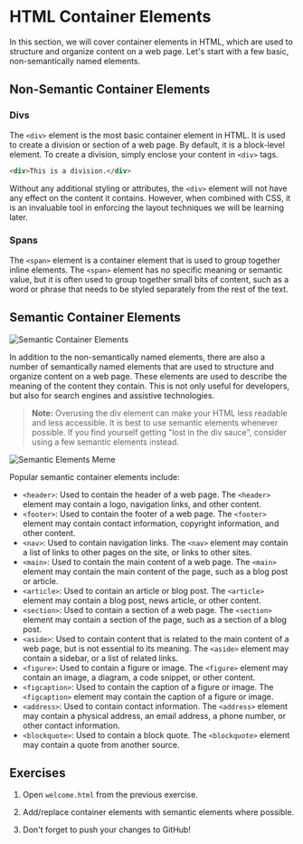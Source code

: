 # HTML Container Elements

In this section, we will cover container elements in HTML, which are used to structure and organize content on a web page. Let's start with a few basic, non-semantically named elements.

## Non-Semantic Container Elements

### Divs

The `<div>` element is the most basic container element in HTML. It is used to create a division or section of a web page. By default, it is a block-level element. To create a division, simply enclose your content in `<div>` tags.

~~~html
<div>This is a division.</div>
~~~

Without any additional styling or attributes, the `<div>` element will not have any effect on the content it contains. However, when combined with CSS, it is an invaluable tool in enforcing the layout techniques we will be learning later.

### Spans

The `<span>` element is a container element that is used to group together inline elements. The `<span>` element has no specific meaning or semantic value, but it is often used to group together small bits of content, such as a word or phrase that needs to be styled separately from the rest of the text.

## Semantic Container Elements

![Semantic Container Elements](https://firebasestorage.googleapis.com/v0/b/codeup-curriculum.appspot.com/o/semantic-html.png?alt=media&token=32ce70cc-36e4-41ee-8817-c7fa62804aa2)

In addition to the non-semantically named elements, there are also a number of semantically named elements that are used to structure and organize content on a web page. These elements are used to describe the meaning of the content they contain. This is not only useful for developers, but also for search engines and assistive technologies.

> **Note:** Overusing the div element can make your HTML less readable and less accessible. It is best to use semantic elements whenever possible. If you find yourself getting "lost in the div sauce", consider using a few semantic elements instead.

![Semantic Elements Meme](https://firebasestorage.googleapis.com/v0/b/codeup-curriculum.appspot.com/o/html-css-i%2Fsemantic-html-meme.jpeg?alt=media&token=a5353f04-f012-43d2-8a5f-f6b0dc26cbdb)

Popular semantic container elements include:

* `<header>`: Used to contain the header of a web page. The `<header>` element may contain a logo, navigation links, and other content.
* `<footer>`: Used to contain the footer of a web page. The `<footer>` element may contain contact information, copyright information, and other content.
* `<nav>`: Used to contain navigation links. The `<nav>` element may contain a list of links to other pages on the site, or links to other sites.
* `<main>`: Used to contain the main content of a web page. The `<main>` element may contain the main content of the page, such as a blog post or article.
* `<article>`: Used to contain an article or blog post. The `<article>` element may contain a blog post, news article, or other content.
* `<section>`: Used to contain a section of a web page. The `<section>` element may contain a section of the page, such as a section of a blog post.
* `<aside>`: Used to contain content that is related to the main content of a web page, but is not essential to its meaning. The `<aside>` element may contain a sidebar, or a list of related links.
* `<figure>`: Used to contain a figure or image. The `<figure>` element may contain an image, a diagram, a code snippet, or other content.
* `<figcaption>`: Used to contain the caption of a figure or image. The `<figcaption>` element may contain the caption of a figure or image.
* `<address>`: Used to contain contact information. The `<address>` element may contain a physical address, an email address, a phone number, or other contact information.
* `<blockquote>`: Used to contain a block quote. The `<blockquote>` element may contain a quote from another source.


## Exercises

1. Open `welcome.html` from the previous exercise.

1. Add/replace container elements with semantic elements where possible.

1. Don't forget to push your changes to GitHub!
